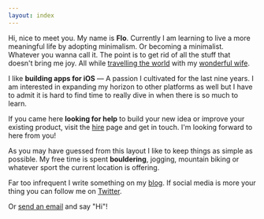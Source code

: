 ```yaml
---
layout: index
---
```


Hi, nice to meet you. My name is **Flo**. Currently I am learning to live a more meaningful life by adopting minimalism. Or becoming a minimalist. Whatever you wanna call it. The point is to get rid of all the stuff that doesn't bring me joy. All while [travelling the world](https://nomadlist.com/florianbuerger) with my [wonderful wife](http://www.verenaortlieb.com).

I like **building apps for iOS** — A passion I cultivated for the last nine years. I am interested in expanding my horizon to other platforms as well but I have to admit it is hard to find time to really dive in when there is so much to learn. 

If you came here **looking for help** to build your new idea or improve your existing product, visit the [hire](/hire) page and get in touch. I'm looking forward to here from you!

As you may have guessed from this layout I like to keep things as simple as possible. My free time is spent **bouldering**, jogging, mountain biking or whatever sport the current location is offering. 

Far too infrequent I write something on my [blog]({{site.url}}/blog). If social media is more your thing you can follow me on [Twitter](https://twitter.com/florianbuerger). 

Or [send an email](mailto:hi@florianbuerger.com?subject=Hi!) and say "Hi"!
